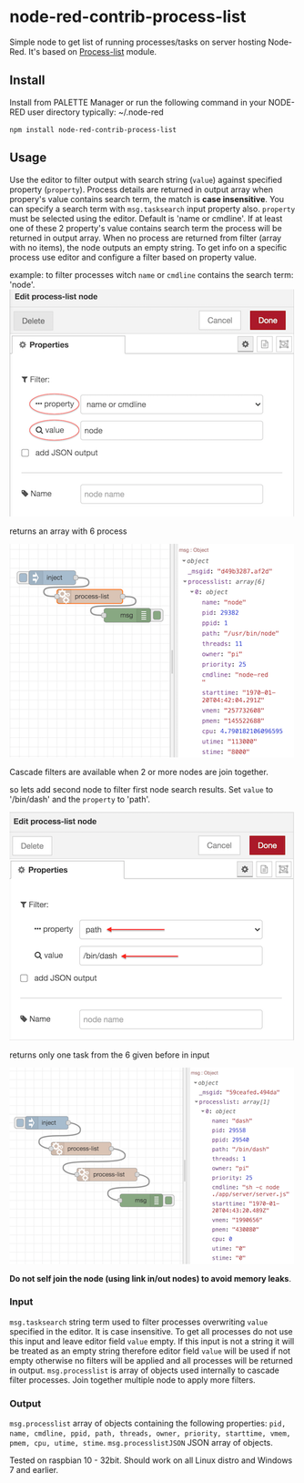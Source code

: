 # node-red-contrib-process-list
Simple node to get list of running processes/tasks on server hosting Node-Red. It's based on [Process-list](https://www.npmjs.com/package/process-list) module.

## Install
Install from PALETTE Manager or run the following command in your NODE-RED user directory typically: \~/.node-red
```
npm install node-red-contrib-process-list
```
## Usage
Use the editor to filter output with search string (`value`) against specified property (`property`).
Process details are returned in output array when propery's value contains search term, the match is **case insensitive**. You can specify a search term with `msg.tasksearch` input property also.
`property` must be selected using the editor. Default is 'name or cmdline'. If at least one of these 2 property's value contains search term the process will be returned in output array. When no process are returned from filter (array with no items), the node outputs an empty string.
To get info on a specific process use editor and configure a filter based on property value.

example: to filter processes witch `name` or `cmdline` contains the search term: 'node'.
![Editor image](documentation/process-list-editor-1.png "set property to name or cmdline")

returns an array with 6 process

![Editor image](documentation/process-list-flow-1.png "get filtered result")

Cascade filters are available when 2 or more nodes are join together.

so lets add second node to filter first node search results. Set `value` to '/bin/dash' and the `property` to 'path'.

![Editor image](documentation/process-list-editor-2.png "set another filter in new node")

returns only one task from the 6 given before in input

![Editor image](documentation/process-list-flow-2.png "get double filtered results")

**Do not self join the node (using link in/out nodes) to avoid memory leaks**.

### Input
`msg.tasksearch` string term used to filter processes overwriting `value` specified in the editor. It is case insensitive. To get all processes do not use this input and leave editor field `value` empty. If this input is not a string it will be treated as an empty string therefore editor field `value` will be used if not empty otherwise no filters will be applied and all processes will be returned in output.
`msg.processlist` is array of objects used internally to cascade filter processes. Join together multiple node to apply more filters.
### Output
`msg.processlist` array of objects containing the following properties: `pid, name, cmdline, ppid, path, threads, owner, priority, starttime, vmem, pmem, cpu, utime, stime`.
`msg.processlistJSON` JSON array of objects.

Tested on raspbian 10 - 32bit. Should work on all Linux distro and Windows 7 and earlier.
